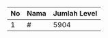 | No | Nama            | Jumlah Level |
|----|-----------------|--------------|
| 1  | #    |    5904        |
